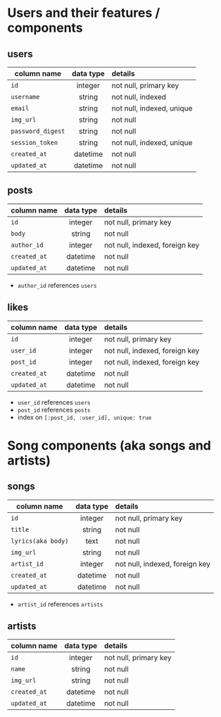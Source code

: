 # Users and their features / components

## users
| **column name**   | **data type** | **details**                    |
| ---------------   |:-------------:| :-------                       |
| `id`              | integer       | not null, primary key          |
| `username`        | string        | not null, indexed              |
| `email`           | string        | not null, indexed, unique      |
| `img_url`         | string        | not null                       |
| `password_digest` | string        | not null                       |
| `session_token`   | string        | not null, indexed, unique      |
| `created_at`      | datetime      | not null                       |
| `updated_at`      | datetime      | not null                       |

## posts
| **column name**   | **data type** | **details**                    |
| ---------------   |:-------------:| :-------                       |
| `id`              | integer       | not null, primary key          |
| `body`            | string        | not null                       |
| `author_id`       | integer       | not null, indexed, foreign key |
| `created_at`      | datetime      | not null                       |
| `updated_at`      | datetime      | not null                       |

* `author_id` references `users`

## likes
| **column name**   | **data type** | **details**                    |
| ---------------   |:-------------:| :-------                       |
| `id`              | integer       | not null, primary key          |
| `user_id`         | integer       | not null, indexed, foreign key |
| `post_id`         | integer       | not null, indexed, foreign key |
| `created_at`      | datetime      | not null                       |
| `updated_at`      | datetime      | not null                       |

* `user_id` references `users`
* `post_id` references `posts`
* index on `[:post_id, :user_id], unique: true`



# Song components (aka songs and artists)
## songs
| **column name**   | **data type** | **details**                    |
| ---------------   |:-------------:| :-------                       |
| `id`              | integer       | not null, primary key          |
| `title`           | string        | not null                       |
| `lyrics(aka body)`| text          | not null                       |
| `img_url`         | string        | not null                       |
| `artist_id`       | integer       | not null, indexed, foreign key |
| `created_at`      | datetime      | not null                       |
| `updated_at`      | datetime      | not null                       |

* `artist_id` references `artists`

## artists
| **column name**   | **data type** | **details**                    |
| ---------------   |:-------------:| :-------                       |
| `id`              | integer       | not null, primary key          |
| `name `           | string        | not null                       |
| `img_url`         | string        | not null                       |
| `created_at`      | datetime      | not null                       |
| `updated_at`      | datetime      | not null                       |
